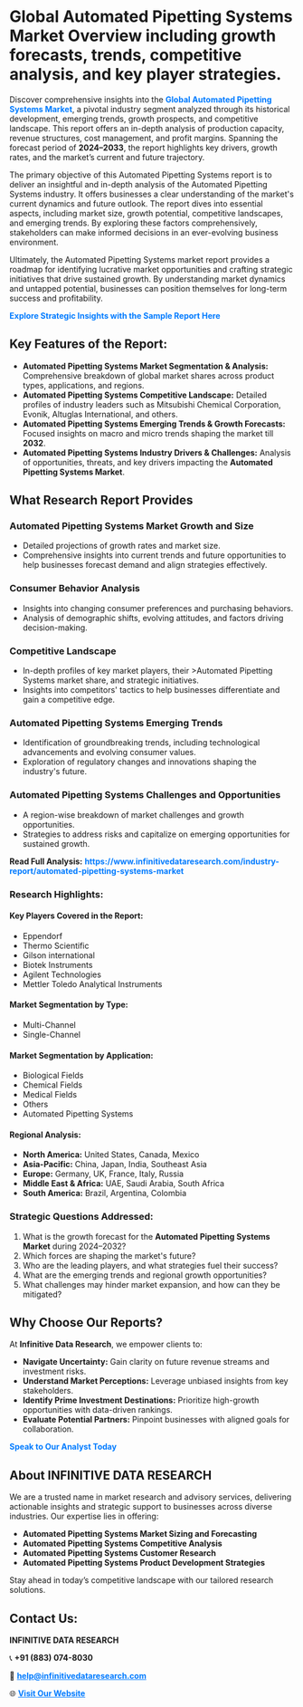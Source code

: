 <h1>Global Automated Pipetting Systems Market Overview including growth forecasts, trends, competitive analysis, and key player strategies.</h1>
<p>
Discover comprehensive insights into the 
<a href="https://www.infinitivedataresearch.com/industry-report/automated-pipetting-systems-market" rel="dofollow" style="color: #007BFF; text-decoration: none;"><strong>Global Automated Pipetting Systems Market</strong></a>, a pivotal industry segment analyzed through its historical development, emerging trends, growth prospects, and competitive landscape. This report offers an in-depth analysis of production capacity, revenue structures, cost management, and profit margins. Spanning the forecast period of <strong>2024–2033</strong>, the report highlights key drivers, growth rates, and the market’s current and future trajectory.
</p>
<p>
The primary objective of this Automated Pipetting Systems report is to deliver an insightful and in-depth analysis of the Automated Pipetting Systems industry. It offers businesses a clear understanding of the market's current dynamics and future outlook. The report dives into essential aspects, including market size, growth potential, competitive landscapes, and emerging trends. By exploring these factors comprehensively, stakeholders can make informed decisions in an ever-evolving business environment.
</p>
<p>
Ultimately, the Automated Pipetting Systems market report provides a roadmap for identifying lucrative market opportunities and crafting strategic initiatives that drive sustained growth. By understanding market dynamics and untapped potential, businesses can position themselves for long-term success and profitability.
</p>
<p>
<a href="https://www.infinitivedataresearch.com/request-sample/reportId=103962" style="color: #007BFF; text-decoration: none;"><strong>Explore Strategic Insights with the Sample Report Here</strong></a>
</p>

<h2>Key Features of the Report:</h2>
<ul>
<li><strong>Automated Pipetting Systems Market Segmentation & Analysis:</strong> Comprehensive breakdown of global market shares across product types, applications, and regions.</li>
<li><strong>Automated Pipetting Systems Competitive Landscape:</strong> Detailed profiles of industry leaders such as Mitsubishi Chemical Corporation, Evonik, Altuglas International, and others.</li>
<li><strong>Automated Pipetting Systems Emerging Trends & Growth Forecasts:</strong> Focused insights on macro and micro trends shaping the market till <strong>2032</strong>.</li>
<li><strong>Automated Pipetting Systems Industry Drivers & Challenges:</strong> Analysis of opportunities, threats, and key drivers impacting the <strong>Automated Pipetting Systems Market</strong>.</li>
</ul>

<h2>What Research Report Provides</h2>
<h3>Automated Pipetting Systems Market Growth and Size</h3>
<ul>
<li>Detailed projections of growth rates and market size.</li>
<li>Comprehensive insights into current trends and future opportunities to help businesses forecast demand and align strategies effectively.</li>
</ul>

<h3>Consumer Behavior Analysis</h3>
<ul>
<li>Insights into changing consumer preferences and purchasing behaviors.</li>
<li>Analysis of demographic shifts, evolving attitudes, and factors driving decision-making.</li>
</ul>

<h3>Competitive Landscape</h3>
<ul>
<li>In-depth profiles of key market players, their >Automated Pipetting Systems market share, and strategic initiatives.</li>
<li>Insights into competitors' tactics to help businesses differentiate and gain a competitive edge.</li>
</ul>

<h3>Automated Pipetting Systems Emerging Trends</h3>
<ul>
<li>Identification of groundbreaking trends, including technological advancements and evolving consumer values.</li>
<li>Exploration of regulatory changes and innovations shaping the industry's future.</li>
</ul>

<h3>Automated Pipetting Systems Challenges and Opportunities</h3>
<ul>
<li>A region-wise breakdown of market challenges and growth opportunities.</li>
<li>Strategies to address risks and capitalize on emerging opportunities for sustained growth.</li>
</ul>
<p><strong>Read Full Analysis:</strong> <a href="https://www.infinitivedataresearch.com/industry-report/automated-pipetting-systems-market" rel="dofollow" style="color: #007BFF; text-decoration: none;"><strong>https://www.infinitivedataresearch.com/industry-report/automated-pipetting-systems-market</strong></a></p>
<h3>Research Highlights:</h3>
<h4>Key Players Covered in the Report:</h4>
<ul><li>Eppendorf</li><li>Thermo Scientific</li><li>Gilson international</li><li>Biotek Instruments</li><li>Agilent Technologies</li><li>Mettler Toledo Analytical Instruments</li></ul>
<h4>Market Segmentation by Type:</h4>
<ul><li>Multi-Channel</li><li>Single-Channel</li></ul>
<h4>Market Segmentation by Application:</h4>
<ul><li>Biological Fields</li><li>Chemical Fields</li><li>Medical Fields</li><li>Others</li><li>Automated Pipetting Systems</li></ul>

<h4>Regional Analysis:</h4>
<ul>
<li><strong>North America:</strong> United States, Canada, Mexico</li>
<li><strong>Asia-Pacific:</strong> China, Japan, India, Southeast Asia</li>
<li><strong>Europe:</strong> Germany, UK, France, Italy, Russia</li>
<li><strong>Middle East & Africa:</strong> UAE, Saudi Arabia, South Africa</li>
<li><strong>South America:</strong> Brazil, Argentina, Colombia</li>
</ul>

<h3>Strategic Questions Addressed:</h3>
<ol>
<li>What is the growth forecast for the <strong>Automated Pipetting Systems Market</strong> during 2024–2032?</li>
<li>Which forces are shaping the market's future?</li>
<li>Who are the leading players, and what strategies fuel their success?</li>
<li>What are the emerging trends and regional growth opportunities?</li>
<li>What challenges may hinder market expansion, and how can they be mitigated?</li>
</ol>

<h2>Why Choose Our Reports?</h2>
<p>At <strong>Infinitive Data Research</strong>, we empower clients to:</p>
<ul>
<li><strong>Navigate Uncertainty:</strong> Gain clarity on future revenue streams and investment risks.</li>
<li><strong>Understand Market Perceptions:</strong> Leverage unbiased insights from key stakeholders.</li>
<li><strong>Identify Prime Investment Destinations:</strong> Prioritize high-growth opportunities with data-driven rankings.</li>
<li><strong>Evaluate Potential Partners:</strong> Pinpoint businesses with aligned goals for collaboration.</li>
</ul>
<p><a href="https://www.infinitivedataresearch.com/industry-report/automated-pipetting-systems-market" rel="dofollow" style="color: #007BFF; text-decoration: none;"><strong>Speak to Our Analyst Today</strong></a></p>

<h2>About INFINITIVE DATA RESEARCH</h2>
<p>We are a trusted name in market research and advisory services, delivering actionable insights and strategic support to businesses across diverse industries. Our expertise lies in offering:</p>
<ul>
<li><strong>Automated Pipetting Systems Market Sizing and Forecasting</strong></li>
<li><strong>Automated Pipetting Systems Competitive Analysis</strong></li>
<li><strong>Automated Pipetting Systems Customer Research</strong></li>
<li><strong>Automated Pipetting Systems Product Development Strategies</strong></li>
</ul>
<p>Stay ahead in today’s competitive landscape with our tailored research solutions.</p>

<h2>Contact Us:</h2>
<p><strong>INFINITIVE DATA RESEARCH</strong></p>
<p>📞 <strong>+91 (883) 074-8030</strong></p>
<p>📧 <strong><a href="mailto:help@infinitivedataresearch.com" style="color: #007BFF;">help@infinitivedataresearch.com</a></strong></p>
<p>🌐 <strong><a href="https://www.infinitivedataresearch.com" rel="dofollow" style="color: #007BFF;">Visit Our Website</a></strong></p>